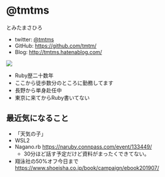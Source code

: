 # @tmtms

とみたまさひろ

* twitter: [@tmtms](https://twitter.com/tmtms)
* GitHub: <https://github.com/tmtm/>
* Blog: <http://tmtms.hatenablog.com/>

![](https://pbs.twimg.com/profile_images/947409397881307136/kaKfN6WA_200x200.jpg)

* Ruby歴二十数年
* ここから徒歩数分のところに勤務してます
* 長野から単身赴任中
* 東京に来てからRuby書いてない

## 最近気になること

* 「天気の子」
* WSL2
* Nagano.rb <https://naruby.connpass.com/event/133449/>
  * 30分ほど話す予定だけど資料がまったくできてない。
* 翔泳社の50%オフ今日まで <https://www.shoeisha.co.jp/book/campaign/ebook201907/>

